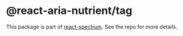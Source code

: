 # @react-aria-nutrient/tag

This package is part of [react-spectrum](https://github.com/adobe/react-spectrum). See the repo for more details.
